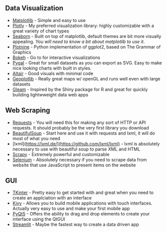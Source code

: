 ## Data Visualization

- [Matplotlib](https://github.com/matplotlib/matplotlib) - Simple and easy to use
- [Plotly](https://github.com/plotly/plotly.py) - My preferred visualization library: highly customizable with a great variety of chart types
- [Seaborn](https://github.com/mwaskom/seaborn) - Built on top of matplotlib, default themes are bit more visually appealing. *You will need to know a bit about matplotlib to use it*.
- [Plotnine](https://github.com/has2k1/plotnine) - Python implementation of ggplot2, based on The Grammar of Graphics
- [Bokeh](https://github.com/bokeh/bokeh) - Go to for interactive visualizations
- [Pygal](https://github.com/Kozea/pygal) - Great for small datasets as you can export as SVG. Easy to make nice looking charts with built in styles.
- [Altair](https://pypi.org/project/altair/) - Good visuals with minimal code
- [Geoplotlib](https://github.com/andrea-cuttone/geoplotlib) - Really great maps w/ openGL and runs well even with large datasets
- [Gleam](https://github.com/dgrtwo/gleam) - Inspired by the Shiny package for R and great for quickly building lightwweight data web apps

## Web Scraping
- [Requests](https://github.com/psf/requests) - You will need this for making any sort of HTTP or API requests. It should probably be the very first library you download
- [BeautifulSoup](https://www.crummy.com/software/BeautifulSoup/bs4/doc/) - Start here and use it with requests and lxml, it will do most of what you need
- [lxml](https://lxml.de/](https://github.com/lxml/lxml) - lxml is absolutely necessary to use with beautiful soup to parse XML and HTML
- [Scrapy](https://github.com/scrapy/scrapy) - Extremely powerful and customizable
- [Selenium](https://github.com/SeleniumHQ/selenium) - Absolutely necessary if you need to scrape data from website that use JavaScript to present items on the website

## GUI
- [TKinter](https://docs.python.org/3/library/tkinter.html) - Pretty easy to get started with and great when you need to create an applciation with an interface
- [Kivy](https://github.com/kivy/kivy) - Allows you to build mobile applications with touch interfaces. Actually very easy to use and make your first mobile app
- [PyQt5](https://riverbankcomputing.com/software/pyqt/intro) - Offers the ability to drag and drop elements to create your interface using the QtGUI
- [Streamlit](https://github.com/streamlit/streamlit) - Maybe the fastest way to create a data driven app

